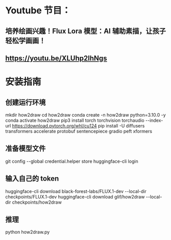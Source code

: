 # Youtube 节目：
## 培养绘画兴趣！Flux Lora 模型：AI 辅助素描，让孩子轻松学画画！
## https://youtu.be/XLUhp2lhNgs

# 安装指南


## 创建运行环境
mkdir how2draw
cd how2draw
conda create -n how2draw python=3.10.0 -y
conda activate how2draw
pip3 install torch torchvision torchaudio --index-url https://download.pytorch.org/whl/cu124
pip install -U diffusers transformers accelerate protobuf sentencepiece gradio peft xformers

## 准备模型文件
git config --global credential.helper store
huggingface-cli login
## 输入自己的 token

huggingface-cli download black-forest-labs/FLUX.1-dev --local-dir checkpoints/FLUX.1-dev
huggingface-cli download glif/how2draw --local-dir checkpoints/how2draw
## 推理 
python how2draw.py







